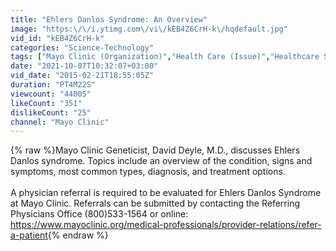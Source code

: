 ```yaml
---
title: "Ehlers Danlos Syndrome: An Overview"
image: "https:\/\/i.ytimg.com\/vi\/kEB4Z6CrH-k\/hqdefault.jpg"
vid_id: "kEB4Z6CrH-k"
categories: "Science-Technology"
tags: ["Mayo Clinic (Organization)","Health Care (Issue)","Healthcare Science (Field Of Study)"]
date: "2021-10-07T10:32:07+03:00"
vid_date: "2015-02-21T18:55:05Z"
duration: "PT4M22S"
viewcount: "44005"
likeCount: "351"
dislikeCount: "25"
channel: "Mayo Clinic"
---
```

{% raw %}Mayo Clinic Geneticist, David Deyle, M.D., discusses Ehlers Danlos syndrome. Topics include an overview of the condition, signs and symptoms, most common types, diagnosis, and treatment options.  <br /><br />A physician referral is required to be evaluated for Ehlers Danlos Syndrome at Mayo Clinic.  Referrals can be submitted by contacting the Referring Physicians Office (800)533-1564  or online:  <a rel="nofollow" target="blank" href="https://www.mayoclinic.org/medical-professionals/provider-relations/refer-a-patient">https://www.mayoclinic.org/medical-professionals/provider-relations/refer-a-patient</a>{% endraw %}
